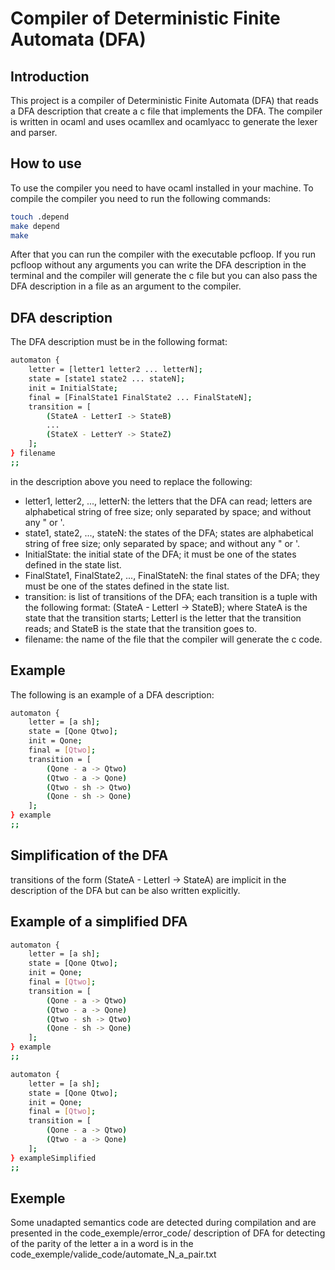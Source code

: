 # Compiler of Deterministic Finite Automata (DFA)
## Introduction
This project is a compiler of Deterministic Finite Automata (DFA) that reads a DFA description that create a c file that implements the DFA. The compiler is written in ocaml and uses ocamllex and ocamlyacc to generate the lexer and parser.

## How to use
To use the compiler you need to have ocaml installed in your machine. To compile the compiler you need to run the following commands:
```bash 
touch .depend
make depend
make
```

After that you can run the compiler with the executable pcfloop. If you run pcfloop without any arguments you can write the DFA description in the terminal and the compiler will generate the c file but you can also pass the DFA description in a file as an argument to the compiler. 

## DFA description
The DFA description must be in the following format:
```bash
automaton {
    letter = [letter1 letter2 ... letterN];
    state = [state1 state2 ... stateN];
    init = InitialState;
    final = [FinalState1 FinalState2 ... FinalStateN];
    transition = [
        (StateA - LetterI -> StateB)
        ...
        (StateX - LetterY -> StateZ)
    ];
} filename
;;
```

in the description above you need to replace the following:
- letter1, letter2, ..., letterN: the letters that the DFA can read; letters are alphabetical string of free size; only separated by space; and without any " or '.
- state1, state2, ..., stateN: the states of the DFA; states are alphabetical string of free size; only separated by space; and without any " or '.
- InitialState: the initial state of the DFA; it must be one of the states defined in the state list.
- FinalState1, FinalState2, ..., FinalStateN: the final states of the DFA; they must be one of the states defined in the state list.
- transition: is list of transitions of the DFA; each transition is a tuple with the following format: (StateA - LetterI -> StateB); where StateA is the state that the transition starts; LetterI is the letter that the transition reads; and StateB is the state that the transition goes to.
- filename: the name of the file that the compiler will generate the c code.

## Example
The following is an example of a DFA description:
```bash
automaton {
    letter = [a sh];
    state = [Qone Qtwo];
    init = Qone;
    final = [Qtwo];
    transition = [
        (Qone - a -> Qtwo)
        (Qtwo - a -> Qone)
        (Qtwo - sh -> Qtwo)
        (Qone - sh -> Qone)
    ];
} example
;;
```

## Simplification of the DFA
transitions of the form (StateA - LetterI -> StateA) are implicit in the description of the DFA but can be also written explicitly.

## Example of a simplified DFA
```bash
automaton {
    letter = [a sh];
    state = [Qone Qtwo];
    init = Qone;
    final = [Qtwo];
    transition = [
        (Qone - a -> Qtwo)
        (Qtwo - a -> Qone)
        (Qtwo - sh -> Qtwo)
        (Qone - sh -> Qone)
    ];
} example
;;

automaton {
    letter = [a sh];
    state = [Qone Qtwo];
    init = Qone;
    final = [Qtwo];
    transition = [
        (Qone - a -> Qtwo)
        (Qtwo - a -> Qone)
    ];
} exampleSimplified
;;
```

## Exemple
Some unadapted semantics code are detected during compilation and are presented in the code_exemple/error_code/
description of DFA for detecting of the parity of the letter a in a word is in the code_exemple/valide_code/automate_N_a_pair.txt 
